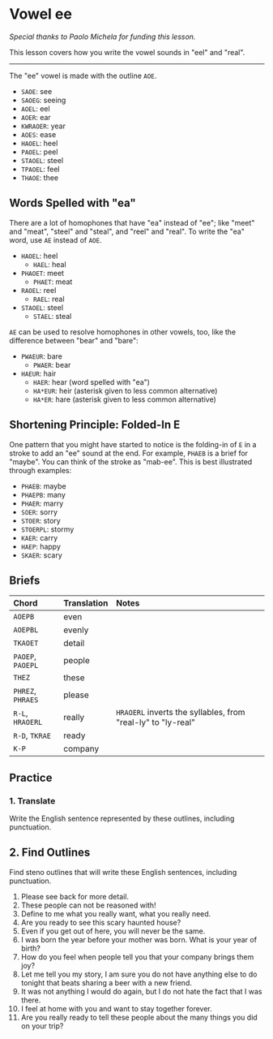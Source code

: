 # Vowel ee

_Special thanks to Paolo Michela for funding this lesson._

This lesson covers how you write the vowel sounds in "eel" and "real".

---

The "ee" vowel is made with the outline `AOE`.

<Steno-Display labels="all" stroke="AOE" />

- `SAOE`: see
- `SAOEG`: seeing
- `AOEL`: eel
- `AOER`: ear
- `KWRAOER`: year
- `AOES`: ease
- `HAOEL`: heel
- `PAOEL`: peel
- `STAOEL`: steel
- `TPAOEL`: feel
- `THAOE`: thee

## Words Spelled with "ea"

There are a lot of homophones that have "ea" instead of "ee"; like "meet" and "meat", "steel" and "steal", and "reel" and "real". To write the "ea" word, use `AE` instead of `AOE`.

<Steno-Display labels="all" stroke="AE" />

- `HAOEL`: heel
  - `HAEL`: heal
- `PHAOET`: meet
  - `PHAET`: meat
- `RAOEL`: reel
  - `RAEL`: real
- `STAOEL`: steel
  - `STAEL`: steal

`AE` can be used to resolve homophones in other vowels, too, like the difference between "bear" and "bare":

- `PWAEUR`: bare
  - `PWAER`: bear
- `HAEUR`: hair
  - `HAER`: hear (word spelled with "ea")
  - `HA*EUR`: heir (asterisk given to less common alternative)
  - `HA*ER`: hare (asterisk given to less common alternative)

## Shortening Principle: Folded-In E

One pattern that you might have started to notice is the folding-in of `E` in a stroke to add an
"ee" sound at the end. For example, `PHAEB` is a brief for "maybe". You can think of the stroke as "mab-ee".
This is best illustrated through examples:

- `PHAEB`: maybe
- `PHAEPB`: many
- `PHAER`: marry
- `SOER`: sorry
- `STOER`: story
- `STOERPL`: stormy
- `KAER`: carry
- `HAEP`: happy
- `SKAER`: scary

## Briefs

| Chord             | Translation | Notes                                                        |
| :---------------- | :---------- | :----------------------------------------------------------- |
| `AOEPB`           | even        |                                                              |
| `AOEPBL`          | evenly      |                                                              |
| `TKAOET`          | detail      |                                                              |
| `PAOEP`, `PAOEPL` | people      |                                                              |
| `THEZ`            | these       |                                                              |
| `PHREZ`, `PHRAES` | please      |                                                              |
| `R-L`, `HRAOERL`  | really      | `HRAOERL` inverts the syllables, from "real-ly" to "ly-real" |
| `R-D`, `TKRAE`    | ready       |                                                              |
| `K-P`             | company     |                                                              |

## Practice

### 1. Translate

Write the English sentence represented by these outlines, including punctuation.

## 2. Find Outlines

Find steno outlines that will write these English sentences, including punctuation.

1. Please see back for more detail.
1. These people can not be reasoned with!
1. Define to me what you really want, what you really need.
1. Are you ready to see this scary haunted house?
1. Even if you get out of here, you will never be the same.
1. I was born the year before your mother was born. What is your year of birth?
1. How do you feel when people tell you that your company brings them joy?
1. Let me tell you my story, I am sure you do not have anything else to do tonight that beats sharing a beer with a new friend.
1. It was not anything I would do again, but I do not hate the fact that I was there.
1. I feel at home with you and want to stay together forever.
1. Are you really ready to tell these people about the many things you did on your trip?
